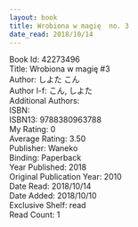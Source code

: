 ```yaml
---
layout: book
title: Wrobiona w magię  no. 3
date_read: 2018/10/14
---
```


Book Id: 42273496<br />
Title: Wrobiona w magię #3<br />
Author: しよた こん<br />
Author l-f: こん, しよた<br />
Additional Authors: <br />
ISBN: <br />
ISBN13: 9788380963788<br />
My Rating: 0<br />
Average Rating: 3.50<br />
Publisher: Waneko<br />
Binding: Paperback<br />
Year Published: 2018<br />
Original Publication Year: 2010<br />
Date Read: 2018/10/14<br />
Date Added: 2018/10/10<br />
Exclusive Shelf: read<br />
Read Count: 1<br />

